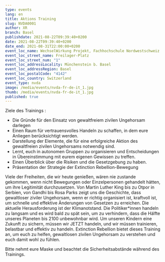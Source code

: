 ```yaml
---
type: events
lang: en
title: Aktions Training
slug: NVDA0001
author: XR
branch: Basel
publishdate: 2021-08-22T09:39:40+0200
date: 2021-08-22T09:39:40+0200
date_end: 2021-08-31T22:00:00+0200
event_loc_name: WechselWirkung Projekt, Fachhochschule Nordwestschweiz FHNW
event_loc_street_name: Freilager-Platz
event_loc_street_num: "1"
event_loc_addressLocality: Münchenstein b. Basel
event_loc_addressRegion: Basel
event_loc_postalCode: "4142"
event_loc_country: Switzerland
event_type: nvda
image: /media/events/nvda-fr-de-it_1.jpg
thumb: /media/events/nvda-fr-de-it_1.jpg
published: true
---
```

<!--StartFragment-->

Ziele des Trainings :

* Die Gründe für den Einsatz von gewaltfreiem zivilen Ungehorsam darlegen
* Einen Raum für vertrauensvolles Handeln zu schaffen, in dem eure Anliegen berücksichtigt werden.
* Darstellung der Elemente, die für eine erfolgreiche Aktion des gewaltfreien zivilen Ungehorsams notwendig sind.
* Lernt, euch in autonomen Gruppen zu organisieren und Entscheidungen in Übereinstimmung mit eurem eigenen Gewissen zu treffen.
* Einen Überblick über die Risiken und die Gesetzgebung zu haben.
* Präsentation der Strategie der Extinction Rebellion-Bewegung

Viele der Freiheiten, die wir heute genießen, wären nie zustande gekommen, wenn nicht Bewegungen oder Einzelpersonen gehandelt hätten, um ihre Legitimität durchzusetzen. Von Martin Luther King bis zu Otpor in Serbien, von Gandhi bis Rosa Parks zeigt uns die Geschichte, dass gewaltloser ziviler Ungehorsam, wenn er richtig organisiert ist, kraftvoll ist, um schnelle und effektive Änderungen von Gesetzen zu erreichen. Die aktuelle Herausforderung ist der Klimanotstand. Die Politiker*innen handeln zu langsam und es wird bald zu spät sein, um zu verhindern, dass die Hälfte unseres Planeten bis 2100 unbewohnbar wird. Um unseren Kindern eine Zukunft zu sichern, müssen wir JETZT handeln, und wir müssen trainieren, belastbar und effektiv zu handeln. Extinction Rebellion bietet dieses Training an, um euch zu helfen, gewaltlosen zivilen Ungehorsam zu verstehen und euch damit wohl zu fühlen.

Bitte nehmt eure Maske und beachtet die Sicherheitsabstände während des Trainings.



<!--EndFragment-->
